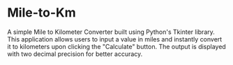 # Mile-to-Km
A simple Mile to Kilometer Converter built using Python's Tkinter library. This application allows users to input a value in miles and instantly convert it to kilometers upon clicking the "Calculate" button. The output is displayed with two decimal precision for better accuracy.
